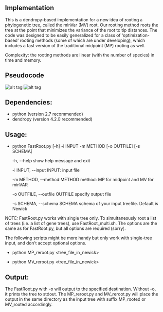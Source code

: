 ## Implementation
This is a dendropy-based implementation for a new idea of rooting a phylogenetic tree, called the minVar (MV) root. Our rooting method roots the tree at the point that minimizes the variance of the root to tip distances. The code was designed to be easily generalized for a class of 'optimization-based' rooting methods (some of which are under developing), which includes a fast version of the traditional midpoint (MP) rooting as well.

Complexity: the rooting methods are linear (with the number of species) in time and memory.

## Pseudocode
![alt tag](https://github.com/uym2/MinVar-Rooting/blob/master/imgs/MV_alg.png)
![alt tag](https://github.com/uym2/MinVar-Rooting/blob/master/imgs/MP_alg.png)

## Dependencies:
- python (version 2.7 recommended)
- dendropy (version 4.2.0 recommended)

## Usage:


- python FastRoot.py [-h] -i INPUT -m METHOD [-o OUTFILE] [-s SCHEMA]

  -h, --help            show help message and exit
  
  -i INPUT, --input INPUT:
                        input file
                        
  -m METHOD, --method METHOD
                        method: MP for midpoint and MV for minVAR
                        
  -o OUTFILE, --outfile OUTFILE
                        specify output file
                        
  -s SCHEMA, --schema SCHEMA
                        schema of your input treefile. Default is Newick


NOTE: FastRoot.py works with single tree only. 
To simultaneously root a list of trees (i.e. a list of gene trees), use FastRoot\_multi.sh. The options are the same as for FastRoot.py, but all options are required (sorry).   

The following scripts might be more handy but only work with single-tree input, and don't accept optional options.


- python MP\_reroot.py \<tree_file_in_newick\>

- python MV\_reroot.py \<tree_file_in_newick\>

## Output:
The FastRoot.py with -o will output to the specified destination. Without -o, it prints the tree to stdout. 
The MP\_reroot.py and MV\_reroot.py will place the output in the same directory as the input tree with suffix MP\_rooted or MV\_rooted accordingly.
